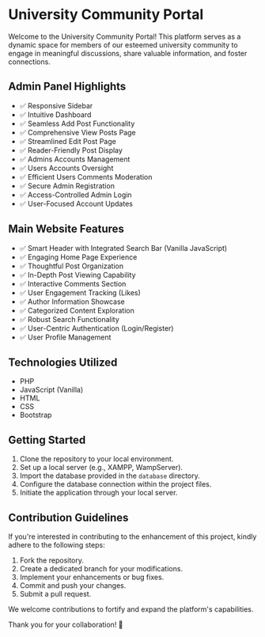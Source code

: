 # University Community Portal

Welcome to the University Community Portal! This platform serves as a dynamic space for members of our esteemed university community to engage in meaningful discussions, share valuable information, and foster connections.

## Admin Panel Highlights

- ✅ Responsive Sidebar
- ✅ Intuitive Dashboard
- ✅ Seamless Add Post Functionality
- ✅ Comprehensive View Posts Page
- ✅ Streamlined Edit Post Page
- ✅ Reader-Friendly Post Display
- ✅ Admins Accounts Management
- ✅ Users Accounts Oversight
- ✅ Efficient Users Comments Moderation
- ✅ Secure Admin Registration
- ✅ Access-Controlled Admin Login
- ✅ User-Focused Account Updates

## Main Website Features

- ✅ Smart Header with Integrated Search Bar (Vanilla JavaScript)
- ✅ Engaging Home Page Experience
- ✅ Thoughtful Post Organization
- ✅ In-Depth Post Viewing Capability
- ✅ Interactive Comments Section
- ✅ User Engagement Tracking (Likes)
- ✅ Author Information Showcase
- ✅ Categorized Content Exploration
- ✅ Robust Search Functionality
- ✅ User-Centric Authentication (Login/Register)
- ✅ User Profile Management

## Technologies Utilized

- PHP
- JavaScript (Vanilla)
- HTML
- CSS
- Bootstrap

## Getting Started

1. Clone the repository to your local environment.
2. Set up a local server (e.g., XAMPP, WampServer).
3. Import the database provided in the `database` directory.
4. Configure the database connection within the project files.
5. Initiate the application through your local server.

## Contribution Guidelines

If you're interested in contributing to the enhancement of this project, kindly adhere to the following steps:

1. Fork the repository.
2. Create a dedicated branch for your modifications.
3. Implement your enhancements or bug fixes.
4. Commit and push your changes.
5. Submit a pull request.

We welcome contributions to fortify and expand the platform's capabilities.

Thank you for your collaboration! 🚀
